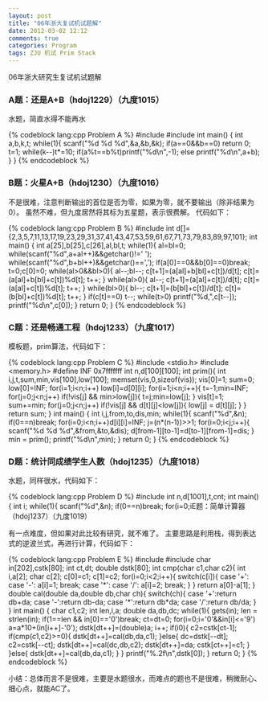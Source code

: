 ```yaml
---
layout: post
title: "06年浙大复试机试题解"
date: 2012-03-02 12:12
comments: true
categories: Program
tags: ZJU 机试 Prim Stack
---
```

<p>
06年浙大研究生复试机试题解
</p>

<h3>A题：还是A+B（hdoj1229）（九度1015）</h3>
<p>水题，简直水得不能再水</p>
{% codeblock lang:cpp Problem A %}
#include <stdio.h>
#include <string.h>
int main()
{
    int a,b,k,t;
    while(1){
        scanf("%d %d %d",&a,&b,&k);
        if(a==0&&b==0) return 0;
        t=1;
        while(k--)t*=10;
        if(a%t==b%t)printf("%d\n",-1);
        else printf("%d\n",a+b);
    }
}
{% endcodeblock %}

<!-- more -->
<h3>B题：火星A+B（hdoj1230）（九度1016）</h3>
<p>不是很难，注意判断输出的首位是否为零，如果为零，就不要输出（除非结果为0）。
虽然不难，但九度居然将其标为五星题，表示很费解。
代码如下：
</p>
{% codeblock lang:cpp Problem B %}
#include<stdio.h>
int d[]={2,3,5,7,11,13,17,19,23,29,31,37,41,43,47,53,59,61,67,71,73,79,83,89,97,101};
int main()
{
    int a[25],b[25],c[26],al,bl,t;
    while(1){
        al=bl=0;
        while(scanf("%d",a+al++)&&getchar()!=' ');
        while(scanf("%d",b+bl++)&&getchar()==',');
        if(a[0]==0&&b[0]==0)break;
        t=0;c[0]=0;
        while(al>0&&bl>0){
            al--;bl--;
            c[t+1]=(a[al]+b[bl]+c[t])/d[t];
            c[t]=(a[al]+b[bl]+c[t])%d[t];
            t++;
        }
        while(al>0){
            al--;
            c[t+1]=(a[al]+c[t])/d[t];
            c[t]=(a[al]+c[t])%d[t];
            t++;
        }
        while(bl>0){
            bl--;
            c[t+1]=(b[bl]+c[t])/d[t];
            c[t]=(b[bl]+c[t])%d[t];
            t++;
        }
        if(c[t]==0) t--;
        while(t>0)
            printf("%d,",c[t--]);
        printf("%d\n",c[0]);
    }
    return 0;
}
{% endcodeblock %}

<h3>C题：还是畅通工程（hdoj1233）（九度1017）</h3>
<p>模板题，prim算法，代码如下：</p>

{% codeblock lang:cpp Problem C %}
#include <stdio.h>
#include <memory.h>
#define INF 0x7fffffff
int n,d[100][100];
int prim(){
    int i,j,t,sum,min,vis[100],low[100];
    memset(vis,0,sizeof(vis));
    vis[0]=1;
    sum=0;
    low[0]=INF;
    for(i=1;i<n;i++) low[i]=d[0][i];
    for(i=1;i<n;i++){
        t=-1;min=INF;
        for(j=0;j<n;j++)
            if(!vis[j] && min>low[j]){
                t=j;min=low[j];
            }
        vis[t]=1;
        sum+=min;
        for(j=0;j<n;j++)
            if(!vis[j] && d[t][j]<low[j]){
                low[j] = d[t][j];
            }
    }
    return sum;
}
int main()
{
    int i,j,from,to,dis,min;
    while(1){
        scanf("%d",&n);
        if(0==n)break;
        for(i=0;i<n;i++)d[i][i]=INF;
        j=(n*(n-1))>>1;
        for(i=0;i<j;i++){
            scanf("%d %d %d",&from,&to,&dis);
            d[from-1][to-1]=d[to-1][from-1]=dis;
        }
        min = prim();
        printf("%d\n",min);
    }
    return 0;
}
{% endcodeblock %}

<h3>D题：统计同成绩学生人数（hdoj1235）（九度1018）</h3>
<p>水题，同样很水，代码如下：</p>
{% codeblock lang:cpp Problem D %}
#include <stdio.h>
int n,d[1001],t,cnt;
int main()
{
    int i;
    while(1){
        scanf("%d",&n);
        if(0==n)break;
        for(i=0;i<n;i++)
            scanf("%d",d+i);
        scanf("%d",&t);
        cnt=0;
        for(i=0;i<n;i++)
            if(d[i]==t)cnt++;
        printf("%d\n",cnt);
    }
    return 0;
}
{% endcodeblock %}

<h3>E题：简单计算器（hdoj1237）（九度1019）</h3>
<p>有一点难度，但如果对此比较有研究，就不难了。
主要思路是利用栈，得到表达式的逆波兰式，再进行计算，代码如下：</p>
{% codeblock lang:cpp Problem E %}
#include <stdio.h>
#include <string.h>
char in[202],cstk[80];
int ct,dt;
double dstk[80];
int cmp(char c1,char c2){
    int i,a[2];
    char c[2];
    c[0]=c1;
    c[1]=c2;
    for(i=0;i<2;i++){
        switch(c[i]){
            case '+':
            case '-':
                a[i]=1;
                break;
            case '*':
            case '/':
                a[i]=2;
                break;
        }
    }
    return a[0]-a[1];
}
double cal(double da,double db,char ch){
    switch(ch){
        case '+':return db+da;
        case '-':return db-da;
        case '*':return db*da;
        case '/':return db/da;
    }
}
int main()
{
    char c1,c2;
    int len,i,a;
    double da,db,dc;
    while(1){
        gets(in);
        len = strlen(in);
        if(1==len && in[0]=='0')break;
        ct=dt=0;
        for(i=0;i<len;i++){
            a=0;
            while(in[i]>='0'&&in[i]<='9')
                a=a*10+(in[i++]-'0');
            dstk[dt++]=(double)a;
            i++;
            if(i<len)cstk[ct++]=in[i];
            i++;
        }
        for(i=0;i<dt/2;i++){
            da=dstk[i];
            dstk[i]=dstk[dt-i-1];
            dstk[dt-i-1]=da;
        }
        for(i=0;i<ct/2;i++){
            c1=cstk[i];
            cstk[i]=cstk[ct-i-1];
            cstk[ct-i-1]=c1;
        }
        while(ct){
            da=dstk[--dt];
            db=dstk[--dt];
            c1=cstk[--ct];
            if(ct>0){
                c2=cstk[ct-1];
                if(cmp(c1,c2)>=0){
                    dstk[dt++]=cal(db,da,c1);
                }else{
                    dc=dstk[--dt];
                    c2=cstk[--ct];
                    dstk[dt++]=cal(dc,db,c2);
                    dstk[dt++]=da;
                    cstk[ct++]=c1;
                }
            }else{
                dstk[dt++]=cal(db,da,c1);
            }
        }
        printf("%.2f\n",dstk[0]);
    }
    return 0;
}
{% endcodeblock %}

<p>小结：总体而言不是很难，主要是水题很水，而难点的题也不是很难，稍微耐心、细心点，就能AC了。</p>

